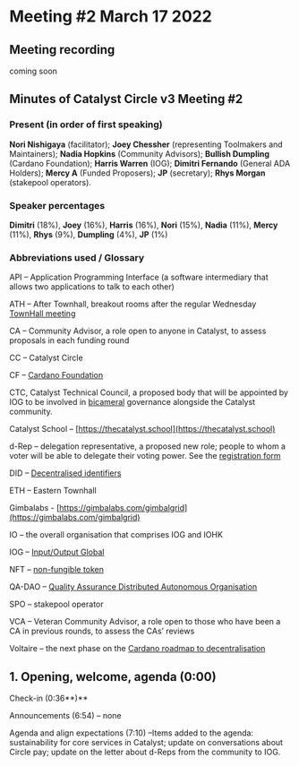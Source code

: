 # Meeting #2 March 17 2022

## Meeting recording

coming soon

## Minutes of Catalyst Circle v3 Meeting #2

### Present (in order of first speaking)

**Nori Nishigaya** (facilitator); **Joey Chessher** (representing Toolmakers and Maintainers); **Nadia Hopkins** (Community Advisors); **Bullish Dumpling** (Cardano Foundation); **Harris Warren** (IOG); **Dimitri Fernando** (General ADA Holders); **Mercy A** (Funded Proposers);  **JP** (secretary);  **Rhys Morgan** (stakepool operators).

### Speaker percentages

**Dimitri** (18%), **Joey** (16%), **Harris** (16%), **Nori** (15%), **Nadia** (11%), **Mercy** (11%), **Rhys** (9%), **Dumpling** (4%), **JP** (1%)

### Abbreviations used / Glossary

API – Application Programming Interface (a software intermediary that allows two applications to talk to each other)

ATH – After Townhall, breakout rooms after the regular Wednesday [TownHall meeting](https://bit.ly/3rCicSR)

CA – Community Advisor, a role open to anyone in Catalyst, to assess proposals in each funding round

CC – Catalyst Circle

CF – [Cardano Foundation](https://cardanofoundation.org)

CTC, Catalyst Technical Council,  a proposed body that will be appointed by IOG to be involved in [bicameral](https://en.wikipedia.org/wiki/Bicameralism) governance alongside the Catalyst community.

Catalyst School – [https://thecatalyst.school](https://thecatalyst.school)

d-Rep – delegation representative, a proposed new role; people to whom a voter will be able to delegate their voting power. See the [registration form](https://docs.google.com/forms/d/e/1FAIpQLSfPSb\_cDlIxN6cnnbOrJN\_oxDBmxB3kENbsE\_\_pmMAw8yJk0w/viewform)

DID – [Decentralised identifiers](https://en.wikipedia.org/wiki/Decentralized\_identifiers)

ETH – Eastern Townhall

Gimbalabs - [https://gimbalabs.com/gimbalgrid](https://gimbalabs.com/gimbalgrid)

IO – the overall organisation that comprises IOG and IOHK

IOG – [Input/Output Global](https://iohk.io)

NFT – [non-fungible token](https://en.wikipedia.org/wiki/Non-fungible\_token)

QA-DAO –  [Quality Assurance Distributed Autonomous Organisation](https://quality-assurance-dao.github.io)

SPO – stakepool operator

VCA – Veteran Community Advisor, a role open to those who have been a CA in previous rounds, to assess the CAs’ reviews

Voltaire – the next phase on the [Cardano roadmap to decentralisation](https://roadmap.cardano.org/en/voltaire/)

## **1. Opening, welcome, agenda (0:00)**

Check-in (0:36**)**

Announcements (6:54) – none

Agenda and align expectations (7:10) –Items added to the agenda: sustainability for core services in Catalyst; update on conversations about Circle pay; update on the letter about d-Reps from the community to IOG.
